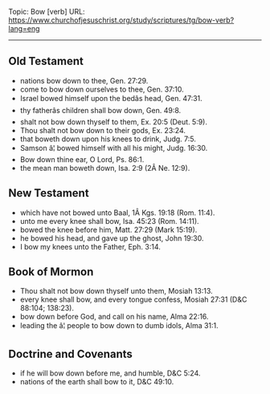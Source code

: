 Topic: Bow [verb]
URL: https://www.churchofjesuschrist.org/study/scriptures/tg/bow-verb?lang=eng

---

## Old Testament

- nations bow down to thee, Gen. 27:29.
- come to bow down ourselves to thee, Gen. 37:10.
- Israel bowed himself upon the bedâs head, Gen. 47:31.
- thy fatherâs children shall bow down, Gen. 49:8.
- shalt not bow down thyself to them, Ex. 20:5 (Deut. 5:9).
- Thou shalt not bow down to their gods, Ex. 23:24.
- that boweth down upon his knees to drink, Judg. 7:5.
- Samson â¦ bowed himself with all his might, Judg. 16:30.
- Bow down thine ear, O Lord, Ps. 86:1.
- the mean man boweth down, Isa. 2:9 (2Â Ne. 12:9).

## New Testament

- which have not bowed unto Baal, 1Â Kgs. 19:18 (Rom. 11:4).
- unto me every knee shall bow, Isa. 45:23 (Rom. 14:11).
- bowed the knee before him, Matt. 27:29 (Mark 15:19).
- he bowed his head, and gave up the ghost, John 19:30.
- I bow my knees unto the Father, Eph. 3:14.

## Book of Mormon

- Thou shalt not bow down thyself unto them, Mosiah 13:13.
- every knee shall bow, and every tongue confess, Mosiah 27:31 (D&C 88:104; 138:23).
- bow down before God, and call on his name, Alma 22:16.
- leading the â¦ people to bow down to dumb idols, Alma 31:1.

## Doctrine and Covenants

- if he will bow down before me, and humble, D&C 5:24.
- nations of the earth shall bow to it, D&C 49:10.

